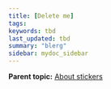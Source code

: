 ```yaml
---
title: [Delete me]
tags:
keywords: tbd
last_updated: tbd
summary: "blerg"
sidebar: mydoc_sidebar
---
```




**Parent topic:** [About stickers](../../admin/data_modeling/stickers_concept.html)
